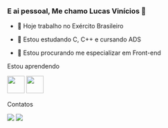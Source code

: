 ### E ai pessoal, Me chamo Lucas Vinícios 👋


- 🔭 Hoje trabalho no Exército Brasileiro 
- 🌱 Estou estudando C, C++ e cursando ADS 
- 🤔 Estou procurando me especializar em Front-end

  <div>
    
Estou aprendendo
    <div>
<img src="https://cdn.jsdelivr.net/gh/devicons/devicon/icons/c/c-original.svg"  width="40" height="40" /> <img src="https://cdn.jsdelivr.net/gh/devicons/devicon/icons/csharp/csharp-original.svg" width="40" height="40"/>

Contatos
      <div>
  <a href="https://instagram.com/vinicios_skt" target="_blank"><img src="https://img.shields.io/badge/-Instagram-%23E4405F?style=for-the-badge&logo=instagram&logoColor=white" target="_blank"></a>
 	<a href="https://https://www.twitch.tv/ratofumante024" target="_blank"><img src="https://img.shields.io/badge/Twitch-9146FF?style=for-the-badge&logo=twitch&logoColor=white" target="_blank"></a>
  
